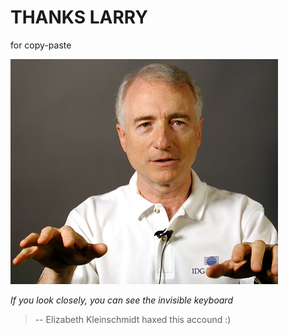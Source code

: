 # THANKS LARRY
for copy-paste

![Thanks Larry!](larrylarrylarry.jpeg)

*If you look closely, you can see the invisible keyboard*

> -- Elizabeth Kleinschmidt haxed this accound :)
